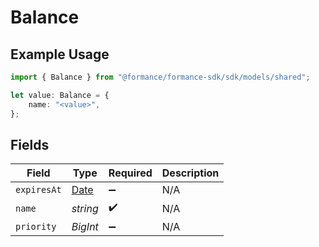 # Balance

## Example Usage

```typescript
import { Balance } from "@formance/formance-sdk/sdk/models/shared";

let value: Balance = {
    name: "<value>",
};
```

## Fields

| Field                                                                                         | Type                                                                                          | Required                                                                                      | Description                                                                                   |
| --------------------------------------------------------------------------------------------- | --------------------------------------------------------------------------------------------- | --------------------------------------------------------------------------------------------- | --------------------------------------------------------------------------------------------- |
| `expiresAt`                                                                                   | [Date](https://developer.mozilla.org/en-US/docs/Web/JavaScript/Reference/Global_Objects/Date) | :heavy_minus_sign:                                                                            | N/A                                                                                           |
| `name`                                                                                        | *string*                                                                                      | :heavy_check_mark:                                                                            | N/A                                                                                           |
| `priority`                                                                                    | *BigInt*                                                                                      | :heavy_minus_sign:                                                                            | N/A                                                                                           |